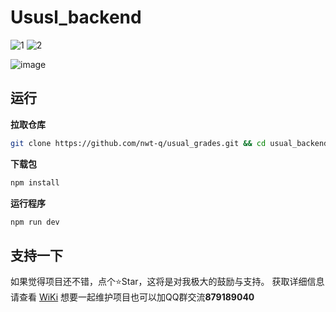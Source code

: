 # Ususl_backend
![1](https://img.shields.io/badge/license-Apache%20License-brightgreen)  ![2](https://img.shields.io/badge/vision-1.0.0-brightgreen)

![image](https://github.com/user-attachments/assets/3b70475f-4285-446e-887a-eba129017592)

## 运行

**拉取仓库**

```bash
git clone https://github.com/nwt-q/usual_grades.git && cd usual_backend
```

**下载包**

```bash
npm install
```

**运行程序**

```bash
npm run dev
```

## 支持一下

如果觉得项目还不错，点个⭐Star，这将是对我极大的鼓励与支持。
获取详细信息请查看 [WiKi](https://github.com/nwt-q/usual_grades/wiki) 想要一起维护项目也可以加QQ群交流**879189040**
